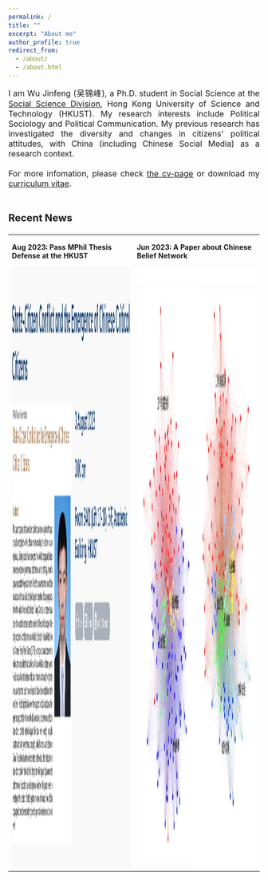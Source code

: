 ```yaml
---
permalink: /
title: ""
excerpt: "About me"
author_profile: true
redirect_from: 
  - /about/
  - /about.html
---
```


<!-- <i class="fa fa-fw fa-drivers-license"></i> About Me -->
<!-- ====== -->
<p align="justify">
<font size = 3> I am Wu Jinfeng (吴锦峰), a Ph.D. student in Social Science at the <a href="https://sosc.hkust.edu.hk/">Social Science Division</a>, Hong Kong University of Science and Technology (HKUST). My research interests include Political Sociology and Political Communication. My previous research has investigated the diversity and changes in citizens' political attitudes, with China (including Chinese Social Media) as a research context.
<br>
<br>
For more infomation, please check <a href="https://wujinfeng0715.github.io/cv/">the cv-page</a> or download my <a href="https://wujinfeng0715.github.io//files/CV-JinfengWu-20230903.pdf">curriculum vitae</a>. </font>
<br>
</p>

<i class="fa fa-fw fa-rss"></i> <span style="font-size: 20px;">Recent News</span>
===
<html>
  <table style="margin-left:auto; margin-right:auto; border:none;">
    <tr style="margin-left:auto; margin-right:auto; border:none;">
      <td style="margin-left:auto; margin-right:auto; border:none;">
        <p><b>Aug 2023: Pass MPhil Thesis Defense at the HKUST</b></p>
        <p>
        </p>
        <a href="https://sosc.hkust.edu.hk/events/state-citizen-conflict-and-emergence-chinese-critical-citizens"><img src='/images/MPhil_Defense.png' height="1206"></a>
      </td>
      <td style="margin-left:auto; margin-right:auto; border:none;">
        <p><b>Jun 2023: A Paper about Chinese Belief Network</b></p>
        <p>
        </p>
        <a href="https://chn.oversea.cnki.net/KCMS/detail/detail.aspx?dbcode=CJFD&dbname=CJFDLAST2023&filename=HFYJ202302003&uniplatform=OVERSEA&v=U2eZyMnRyYeWKOGpr2NzHw4araapRChCAurxmklTrrTlUi4pAJKyVq3aCfHIW2m_"><img src='/images/Belief_Network.png' height="1206"></a>
      </td>
    </tr>
  </table>
</html>



